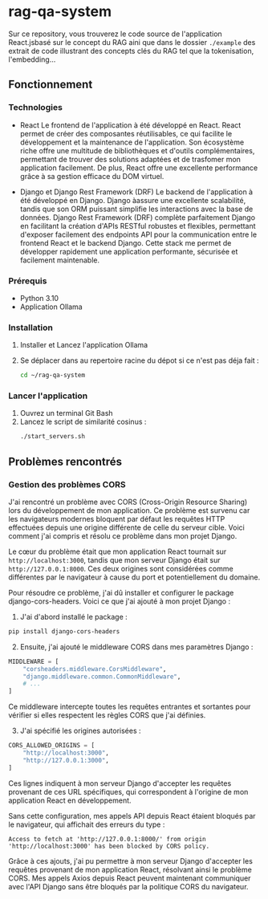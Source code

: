 # rag-qa-system

Sur ce repository, vous trouverez le code source de l'application React.jsbasé sur le concept du RAG aini que dans le dossier ``./example`` des extrait de code illustrant des concepts clés du RAG tel que la tokenisation, l'embedding...

## Fonctionnement

### Technologies

* React
Le frontend de l'application à été développé en React. React permet de créer des composantes réutilisables, ce qui facilite le développement et la maintenance de l'application. Son écosystème riche offre une multitude de bibliothèques et d'outils complémentaires, permettant de trouver des solutions adaptées et de trasfomer mon application facilement.
De plus, React offre une excellente performance grâce à sa gestion efficace du DOM virtuel.

* Django et Django Rest Framework (DRF)
Le backend de l'application à été développé en Django. Django àassure une excellente scalabilité, tandis que son ORM puissant simplifie les interactions avec la base de données. 
Django Rest Framework (DRF) complète parfaitement Django en facilitant la création d'APIs RESTful robustes et flexibles, permettant d'exposer facilement des endpoints API pour la communication entre le frontend React et le backend Django. Cette stack me permet de développer rapidement une application performante, sécurisée et facilement maintenable.

### Prérequis

- Python 3.10
- Application Ollama

### Installation

1. Installer et Lancez l'application Ollama

2. Se déplacer dans au repertoire racine du dépot si ce n'est pas déja fait :
    ```bash
    cd ~/rag-qa-system
    ```

### Lancer l'application

1. Ouvrez un terminal Git Bash
2. Lancez le script de similarité cosinus :
    ```bash
    ./start_servers.sh
    ```

## Problèmes rencontrés

### Gestion des problèmes CORS

J'ai rencontré un problème avec CORS (Cross-Origin Resource Sharing) lors du développement de mon application. Ce problème est survenu car les navigateurs modernes bloquent par défaut les requêtes HTTP effectuées depuis une origine différente de celle du serveur cible. Voici comment j'ai compris et résolu ce problème dans mon projet Django.

Le cœur du problème était que mon application React tournait sur `http://localhost:3000`, tandis que mon serveur Django était sur `http://127.0.0.1:8000`. Ces deux origines sont considérées comme différentes par le navigateur à cause du port et potentiellement du domaine.

Pour résoudre ce problème, j'ai dû installer et configurer le package django-cors-headers. Voici ce que j'ai ajouté à mon projet Django :

1. J'ai d'abord installé le package :

```bash
pip install django-cors-headers
```

2. Ensuite, j'ai ajouté le middleware CORS dans mes paramètres Django :

```python
MIDDLEWARE = [
    "corsheaders.middleware.CorsMiddleware",
    "django.middleware.common.CommonMiddleware",
    # ...
]
```

Ce middleware intercepte toutes les requêtes entrantes et sortantes pour vérifier si elles respectent les règles CORS que j'ai définies.

3. J'ai spécifié les origines autorisées :

```python
CORS_ALLOWED_ORIGINS = [
    "http://localhost:3000",
    "http://127.0.0.1:3000",
]
```

Ces lignes indiquent à mon serveur Django d'accepter les requêtes provenant de ces URL spécifiques, qui correspondent à l'origine de mon application React en développement.

Sans cette configuration, mes appels API depuis React étaient bloqués par le navigateur, qui affichait des erreurs du type :

```
Access to fetch at 'http://127.0.0.1:8000/' from origin 'http://localhost:3000' has been blocked by CORS policy.
```

Grâce à ces ajouts, j'ai pu permettre à mon serveur Django d'accepter les requêtes provenant de mon application React, résolvant ainsi le problème CORS. Mes appels Axios depuis React peuvent maintenant communiquer avec l'API Django sans être bloqués par la politique CORS du navigateur.